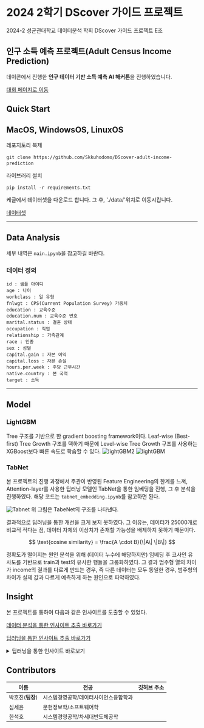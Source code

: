 # 2024 2학기 DScover 가이드 프로젝트
2024-2  성균관대학교 데이터분석 학회 DScover 가이드 프로젝트 E조

## 인구 소득 예측 프로젝트(Adult Census Income Prediction)
데이콘에서 진행한 **인구 데이터 기반 소득 예측 AI 해커톤**을 진행하였습니다.

[대회 페이지로 이동](https://dacon.io/competitions/official/235892/overview/description)



## Quick Start
## MacOS, WindowsOS, LinuxOS

레포지토리 복제
```shell
git clone https://github.com/Skkuhodomo/DScover-adult-income-prediction
```

라이브러리 설치
```shell
pip install -r requirements.txt
```


케글에서 데이터셋을 다운로드 합니다. 그 후, './data/'위치로 이동시킵니다.

[데이터셋](https://www.kaggle.com/datasets/wenruliu/adult-income-dataset)

---

## Data Analysis
세부 내역은 `main.ipynb`을 참고하길 바란다. 

### 데이터 정의

```txt 
id : 샘플 아이디
age : 나이
workclass : 일 유형
fnlwgt : CPS(Current Population Survey) 가중치
education : 교육수준
education.num : 교육수준 번호
marital.status : 결혼 상태
occupation : 직업
relationship : 가족관계
race : 인종
sex : 성별
capital.gain : 자본 이익
capital.loss : 자본 손실
hours.per.week : 주당 근무시간
native.country : 본 국적
target : 소득 
```
---

## Model 
###  LightGBM 
Tree  구조를 기반으로 한 gradient boosting framework이다. Leaf-wise (Best-first) Tree Growth 구조를 택하기 때문에 Level-wise Tree Growth 구조를 사용하는 XGBoost보다 빠른 속도로 학습할 수 있다. 
![lightGBM2](https://lightgbm.readthedocs.io/en/latest/_images/leaf-wise.png)
![lightGBM](https://lightgbm.readthedocs.io/en/latest/_images/level-wise.png)



###  TabNet 
본 프로젝트의 진행 과정에서 주관이 반영된 Feature Engineering의 한계를 느껴, Attention-layer를 사용한 딥러닝 모델인 TabNet을 통한 임베딩을 진행, 그 후 분석을 진행하였다. 해당 코드는 `tabnet_embedding.ipynb`를 참고하면 된다. 

![Tabnet](https://miro.medium.com/v2/resize:fit:2000/format:webp/1*PCyFIs8ce-a5j4caAhJiVg.png)
위 그림은 TabeNet의 구조를 나타낸다. 

결과적으로 딥러닝을 통한 개선을 크게 보지 못하였다. 그 이유는, 데이터가 25000개로 비교적 적다는 점, 데이터 자체의 이상치가 존재할 가능성을 배제하지 못하기 때문이다. 

$$
\text{cosine similarity} = \frac{A \cdot B}{\|A\| \|B\|}
$$


정확도가 떨어지는 원인 분석을 위해 (데이터 누수에 해당하지만) 임베딩 후 코사인 유사도를 기반으로 train과 test의 유사한 행들을 그룹화하였다. 그 결과 범주형 열의 차이가 income의 결과를 다르게 만드는 경우, 즉 다른 데이터는 모두 동일한 경우, 범주형의 차이가 실제 값과 다르게 예측하게 하는 원인으로 파악하였다. 

## Insight
본 프로젝트를 통하여 다음과 같은 인사이트를 도출할 수 있었다. 

[데이터 분석을 통한 인사이트 추출 바로가기 ](./data_analysis_insight.md)

[딥러닝을 통한 인사이트 추출 바로가기 ](./deep_learning_insight.md)
<details>
  <summary>딥러닝을 통한 인사이트 바로보기 </summary>

  # 딥러닝을 통한 인사이트 도출 
정형데이터를 위한 딥러닝 모델인 TabNet을 활용하여 몇가지 인사이트를 얻을 수 있다. 

### 1. Unspuervised Learning of TabNet

(1) 임베딩을 통한 인코딩 한계점 분석 (사후 분석)
유사하지만 결과가 다른 행이 다소 발견되었다.(약 300개) 이 데이터가 정확도를 낮추었을 것으로 예상한다. 
임베딩된 벡터값을 기반으로 Cosine Similarity 행끼리 묶어서 관찰 

---

결과 예시: 

test data의 3번과 train의 207번 행의 유사도가 상당히 높게 측정되었으나, income 결과가 다름

```age               27
workclass          6
education         14
education.num     15
marital.status     4
occupation         9
relationship       1
race               4
sex                1
capital.gain       0
capital.loss       0
hours.per.week    70
native.country    38
income             0
```

```
age               35
workclass          2
education         14
education.num     15
marital.status     4
occupation         9
relationship       1
race               1
sex                1
capital.gain       0
capital.loss       0
hours.per.week    40
native.country    17
income             1
```

→ hours.per.week(연속형), work.class(범주형), native.country(범주형), race(범주형)에서의 차이가 두드러지게 보임. 

이에 따라 인코딩을 단순히 **원-핫 인코딩**이 아닌, 적절한 근거를 보충하여 인코딩을 시도해볼 필요가 있음을 알 수 있다.
(2) 임베딩을 통한 클러스터링(PCA, GMM 클러스터링)
다음은 train 데이터의 임베딩 후 클러스터링 결과이다. 
![cluster](./data/3d.png)
3차원으로 PCA 진행 후 클러스터한 결과 명확히 분리되는 것을 확인할 수 있으며, 클러스터에 0과 1 타켓 비율이 (15:1), (3:1)인 것으로 보아 적절히 인코더가 학습되어 분리할 수 있었다고 할  수 다. 

![cluster_test](./data/3d_test.png)
마찬 가지로 test에 대해서도 진행한 결과이다. 클러스터의 0과 1 비율이 (20:1), (2:1)로 train과 유사하게 분리되었다. 
train과 test 모두 유사한 클러스터링 결과를 가지고 있다. 그러나 
이제 우리가 주목해야할 것은 결과적으로 예측에 실패하는 값이 존재한다는 것이다. 

우리 조는 따라서 각 클러스터 별로 ligtGBM 학습을 진행시켰다. (`tabnet_encoding.ipynb`참고)
cluster 0 끼리의 학습 결과는 96%, cluster 1끼리의 학습 결과는 83%이다.  cluster 1은 비교적 1이 많은데, 예측 결과의 하락으로 미루어보아, 현재 우리의 모델이 0,1 데이터 불균형 또는 데이터 예측 근거 자체가 부족하여 예측에 실패하고 있음을 예측할 수 있다. 


### 2. Supervised Learning of TabNet 
TahNet의 장점은 설명 가능한 딥러닝 모델이라는 점이다. 
플 전체에 대해 어떤 변수들이 중요한지에 대한 Mask를 시각화하면 아래 그림과 같다.(아래는 50개 행에 대해 중요한 영향을 끼친 열을 찾아낸 것이다.)
![sample_importance_train](./data/mask.png)

위와 같이 6번 열, 3번열,등등 특정 열에 Attention하여 예측하는 것을 살필 수 있다. 
이 결과를 미루어 보아, 연속형 데이터 또는 복잡도가 높은 범주형 데이터에 대해서 재범주화하여, 복잡도를 낮출 필요성이 확인되었다. 

### 3. 개선 방안
단순히 SMOTE와 같은 오버샘플링 방식은 오히려 정형 데이터를 이용한 부정확한 샘플 제공으로 부정적인 영향을 줄 수 있다. 
따라서 **CTGAN**과 같은 모델은 응용하여 데이터를 증폭시킬 필요성이 있다. 

---
  
</details>

## Contributors

| 이름 | 전공 | 깃허브 주소 |
| --- |--|  --- |
| 박호진(**팀장**) |시스템경영공학/데이터사이언스융합학과| |
| 심세윤 |문헌정보학/소프트웨어학| |
| 한석호 |시스템경영공학/차세대반도체공학 | |

